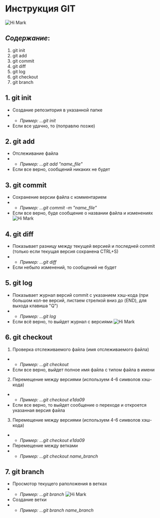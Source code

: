 # Инструкция GIT
![Hi Mark](Markdown-mark.png)
## *Содержание*:
1. git init
2. git add
3. git commit
4. git diff
5. git log
6. git checkout
7. git branch

## **1. git init**
- Создание репозитория в указанной папке
- - *Пример: ...git init* 
- Если все удачно, то (поправлю позже)

## **2. git add**
- Отслеживание файла
- - *Пример: ...git add "name_file"*
- Если все верно, сообщений никаких не будет

## **3. git commit**
- Сохранение версии файла с комментарием
- - *Пример: ...git commit -m "name_file"*
- Если все верно, буде сообщение о названии файла и изменениях
![Hi Mark](commit1.jpg)

## **4. git diff**
- Показывает разницу между текущей версией и последней commit (только если текущая версия сохранена CTRL+S)
- - *Пример: ...git diff*
- Если небыло изменений, то сообщений не будет

## **5. git log**
- Показывает журнал версий commit с указанием хэш-кода (при большом кол-ве версий, листаем стрелкой вниз до (END), для выхода клавиша "Q")
- - *Пример: ...git log*
- Если всё верно, то выйдет журнал с версиями
![Hi Mark](log1.jpg)

## **6. git checkout**
1. Проверка отслеживаемого файла (имя отслеживаемого файла)
- - *Пример: ...git checkout*
- Если все верно, выйдет полное имя файла с типом файла в имени
2. Перемещение между версиями (используем 4-6 символов хэш-кода)
- - *Пример: ...git checkout e1da09*
- Если все верно, то выйдет сообщение о переходе и откроется указанная версия файла
3. Перемещение между версиями (используем 4-6 символов хэш-кода)
- - *Пример: ...git checkout e1da09*
- Перемещение между ветками
- - *Пример: ...git checkout name_branch*

## **7. git branch**
- Просмотор текущего раположения в ветках
- - *Пример: ...git branch*
![Hi Mark](branches1.jpg)
- Создание ветки
- - *Пример: ...git branch name_branch*